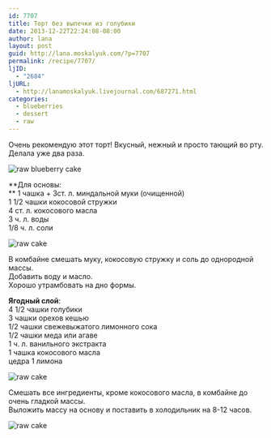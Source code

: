 ```yaml
---
id: 7707
title: Торт без выпечки из голубики
date: 2013-12-22T22:24:08-08:00
author: lana
layout: post
guid: http://lana.moskalyuk.com/?p=7707
permalink: /recipe/7707/
ljID:
  - "2684"
ljURL:
  - http://lanamoskalyuk.livejournal.com/687271.html
categories:
  - blueberries
  - dessert
  - raw
---
```

Очень рекомендую этот торт! Вкусный, нежный и просто тающий во рту. Делала уже два раза. 

![raw blueberry cake](http://farm4.staticflickr.com/3806/11508700253_98df53e467_c.jpg) 

**Для основы:  
** 1 чашка + 3ст. л. миндальной муки (очищенной)  
1 1/2 чашки кокосовой стружки  
4 ст. л. кокосового масла  
3 ч. л. воды  
1/8 ч. л. соли

![raw cake](http://farm4.staticflickr.com/3670/11508591155_ff4d44591a_c.jpg) 

В комбайне смешать муку, кокосовую стружку и соль до однородной массы.  
Добавить воду и масло.  
Хорошо утрамбовать на дно формы.

**Ягодный слой**:  
4 1/2 чашки голубики  
3 чашки орехов кешью  
1/2 чашки свежевыжатого лимонного сока  
1/2 чашки меда или агаве  
1 ч. л. ванильного экстракта  
1 чашка кокосового масла  
цедра 1 лимона

![ raw cake](http://farm4.staticflickr.com/3829/11508708243_2aacaffc7e_c.jpg) 

Смешать все ингредиенты, кроме кокосового масла, в комбайне до очень гладкой массы.  
Выложить массу на основу и поставить в холодильник на 8-12 часов.

![raw cake](http://farm4.staticflickr.com/3807/11508586825_78882e74f2_c.jpg)